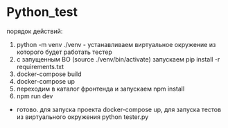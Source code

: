 # Python_test

порядок действий:

1) python -m venv ./venv - устанавливаем виртуальное окружение из которого будет работать тестер
2) с запущенным ВО (source ./venv/bin/activate) запускаем pip install -r requirements.txt
3) docker-compose build
4) docker-compose up
5) переходим в каталог фронтенда и запускаем npm install
6) npm run dev
- готово. для запуска проекта docker-compose up, для запуска тестов из виртуального окружения python tester.py